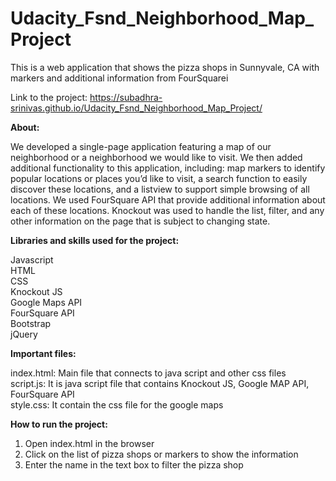 # Udacity_Fsnd_Neighborhood_Map_Project
This is a web application that shows the pizza shops in Sunnyvale, CA with markers and additional information from FourSquarei</br>

Link to the project: https://subadhra-srinivas.github.io/Udacity_Fsnd_Neighborhood_Map_Project/</br>

**About:**

We developed a single-page application featuring a map of our neighborhood or a neighborhood we would like to visit. We then added additional functionality to this application, including: map markers to identify popular locations or places you’d like to visit, a search function to easily discover these locations, and a listview to support simple browsing of all locations. We used FourSquare API that provide additional information about each of these locations. Knockout was used to handle the list, filter, and any other information on the page that is subject to changing state.

**Libraries and skills used for the project:**

Javascript</br>
HTML</br>
CSS</br>
Knockout JS</br>
Google Maps API</br>
FourSquare API</br>
Bootstrap</br>
jQuery</br>


**Important files:**

index.html: Main file that connects to java script and other css files</br>
script.js: It is java script file that contains Knockout JS, Google MAP API, FourSquare API</br>
style.css: It contain the css file for the google maps</br>

**How to run the project:**

1. Open index.html in the browser</br>
2. Click on the list of pizza shops or markers to show the information</br>
3. Enter the name in the text box to filter the pizza shop</br>
